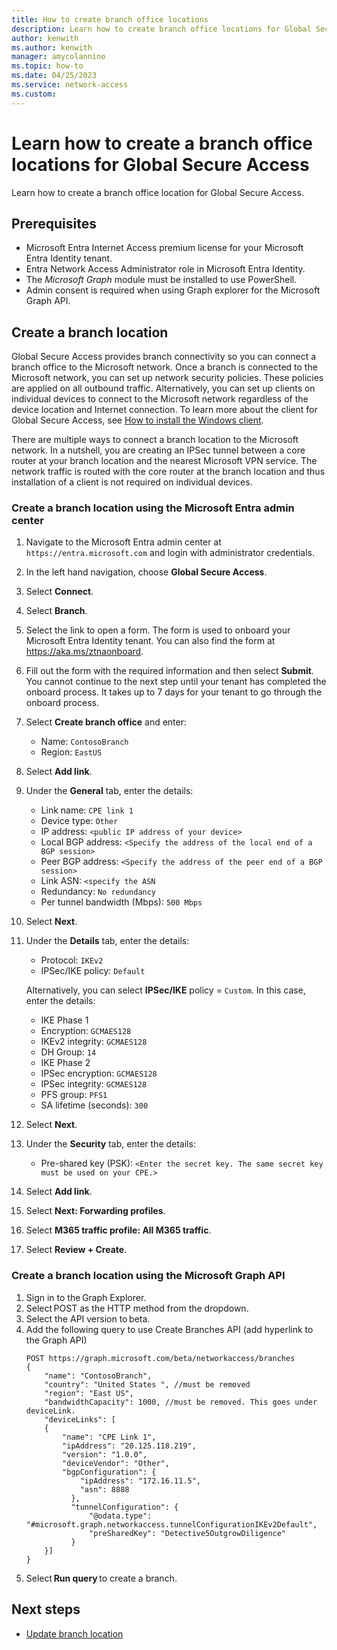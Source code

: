 ```yaml
---
title: How to create branch office locations
description: Learn how to create branch office locations for Global Secure Access.
author: kenwith
ms.author: kenwith
manager: amycolannino
ms.topic: how-to
ms.date: 04/25/2023
ms.service: network-access
ms.custom: 
---
```


# Learn how to create a branch office locations for Global Secure Access

Learn how to create a branch office location for Global Secure Access.

## Prerequisites 
- Microsoft Entra Internet Access premium license for your Microsoft Entra Identity tenant.  
- Entra Network Access Administrator role in Microsoft Entra Identity.
- The *Microsoft Graph* module must be installed to use PowerShell.
- Admin consent is required when using Graph explorer for the Microsoft Graph API. 

## Create a branch location
Global Secure Access provides branch connectivity so you can connect a branch office to the Microsoft network. Once a branch is connected to the Microsoft network, you can set up network security policies. These policies are applied on all outbound traffic. Alternatively, you can set up clients on individual devices to connect to the Microsoft network regardless of the device location and Internet connection. To learn more about the client for Global Secure Access, see [How to install the Windows client](how-to-install-windows-client.md).

There are multiple ways to connect a branch location to the Microsoft network. In a nutshell, you are creating an IPSec tunnel between a core router at your branch location and the nearest Microsoft VPN service. The network traffic is routed with the core router at the branch location and thus installation of a client is not required on individual devices.

### Create a branch location using the Microsoft Entra admin center

1. Navigate to the Microsoft Entra admin center at `https://entra.microsoft.com` and login with administrator credentials.
1. In the left hand navigation, choose **Global Secure Access**.
1. Select **Connect**.
1. Select **Branch**.
1. Select the link to open a form. The form is used to onboard your Microsoft Entra Identity tenant. You can also find the form at https://aka.ms/ztnaonboard.
1. Fill out the form with the required information and then select **Submit**.
    You cannot continue to the next step until your tenant has completed the onboard process. It takes up to 7 days for your tenant to go through the onboard process. 
1. Select **Create branch office** and enter:
    - Name: `ContosoBranch` 
    - Region: `EastUS` 
1. Select **Add link**. 
1. Under the **General** tab, enter the details: 
    - Link name: `CPE link 1` 
    - Device type: `Other` 
    - IP address: `<public IP address of your device>` 
    - Local BGP address: `<Specify the address of the local end of a BGP session>` 
    - Peer BGP address: `<Specify the address of the peer end of a BGP session>` 
    - Link ASN: `<specify the ASN` 
    - Redundancy: `No redundancy` 
    - Per tunnel bandwidth (Mbps): `500 Mbps` 
1. Select **Next**.
1. Under the **Details** tab, enter the details: 
    - Protocol: `IKEv2` 
    - IPSec/IKE policy: `Default` 

    Alternatively, you can select **IPSec/IKE** policy = `Custom`. In this case, enter the details:
    - IKE Phase 1 
    - Encryption: `GCMAES128` 
    - IKEv2 integrity: `GCMAES128` 
    - DH Group: `14` 
    - IKE Phase 2 
    - IPSec encryption: `GCMAES128` 
    - IPSec integrity: `GCMAES128` 
    - PFS group: `PFS1` 
    - SA lifetime (seconds): `300` 
1. Select **Next**.
1. Under the **Security** tab, enter the details: 
    - Pre-shared key (PSK): `<Enter the secret key. The same secret key must be used on your CPE.>` 
1. Select **Add link**. 
1. Select **Next: Forwarding profiles**.
1. Select **M365 traffic profile: All M365 traffic**. 
1. Select **Review + Create**.


### Create a branch location using the Microsoft Graph API
1. Sign in to the Graph Explorer. 
1. Select POST as the HTTP method from the dropdown. 
1. Select the API version to beta. 
1. Add the following query to use Create Branches API (add hyperlink to the Graph API) 
    ```
    POST https://graph.microsoft.com/beta/networkaccess/branches 
    { 
        "name": "ContosoBranch", 
        "country": "United States ", //must be removed 
        "region": "East US", 
        "bandwidthCapacity": 1000, //must be removed. This goes under deviceLink. 
        "deviceLinks": [ 
        { 
            "name": "CPE Link 1", 
            "ipAddress": "20.125.118.219", 
            "version": "1.0.0", 
            "deviceVendor": "Other", 
            "bgpConfiguration": { 
                "ipAddress": "172.16.11.5", 
                "asn": 8888 
              }, 
              "tunnelConfiguration": { 
                  "@odata.type": "#microsoft.graph.networkaccess.tunnelConfigurationIKEv2Default", 
                  "preSharedKey": "Detective5OutgrowDiligence" 
              } 
        }] 
    }  
    ```
1. Select **Run query** to create a branch.

## Next steps
<!-- Add a context sentence for the following links -->
- [Update branch location](how-to-edit-branch-office-location.md)
